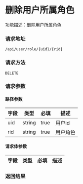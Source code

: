 # 删除用户所属角色
功能描述：删除用户所属角色

### 请求地址
```
/api/user/role/{uid}/{rid}
```

### 请求方法
`DELETE`
### 请求参数
#### 路径参数

| 字段 | 类型 | 必填 | 描述 |
| -------- | -------- | -------- | -------- |
| uid     | string   | true       | 用户id |
| rid     | string   | true       | 用户角色 |



#### 请求体参数
| 字段 | 类型 | 必填 | 描述 |
| -------- | -------- | -------- | -------- |

### 返回结果

